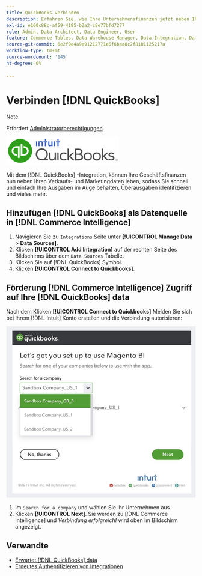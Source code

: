 ```yaml
---
title: QuickBooks verbinden
description: Erfahren Sie, wie Ihre Unternehmensfinanzen jetzt neben Ihren Verkaufs- und Marketingdaten leben können. So können Sie schnell und einfach Ihre Ausgaben im Auge behalten, Überausgaben identifizieren und vieles mehr.
exl-id: e100c88c-af59-4185-b2a2-c8e77bfd7277
role: Admin, Data Architect, Data Engineer, User
feature: Commerce Tables, Data Warehouse Manager, Data Integration, Data Import/Export
source-git-commit: 6e2f9e4a9e91212771e6f6baa8c2f8101125217a
workflow-type: tm+mt
source-wordcount: '145'
ht-degree: 0%

---
```


# Verbinden [!DNL QuickBooks]

>[!NOTE]
>
>Erfordert [Administratorberechtigungen](../../../administrator/user-management/user-management.md).

![](../../../assets/Quickbooks.png)

Mit dem [!DNL QuickBooks] -Integration, können Ihre Geschäftsfinanzen nun neben Ihren Verkaufs- und Marketingdaten leben, sodass Sie schnell und einfach Ihre Ausgaben im Auge behalten, Überausgaben identifizieren und vieles mehr.

## Hinzufügen [!DNL QuickBooks] als Datenquelle in [!DNL Commerce Intelligence]

1. Navigieren Sie zu `Integrations` Seite unter **[!UICONTROL Manage Data** > **Data Sources]**.
1. Klicken **[!UICONTROL Add Integration]** auf der rechten Seite des Bildschirms über dem `Data Sources` Tabelle.
1. Klicken Sie auf [!DNL QuickBooks] Symbol.
1. Klicken **[!UICONTROL Connect to Quickbooks]**.

## Förderung [!DNL Commerce Intelligence] Zugriff auf Ihre [!DNL QuickBooks] data

Nach dem Klicken **[!UICONTROL Connect to Quickbooks]** Melden Sie sich bei Ihrem [!DNL Intuit] Konto erstellen und die Verbindung autorisieren:

![](../../../assets/QuickBooks_App_Store_1.jpg)

1. Im `Search for a company` und wählen Sie Ihr Unternehmen aus.
1. Klicken **[!UICONTROL Next]**. Sie werden zu [!DNL Commerce Intelligence] und *Verbindung erfolgreich!* wird oben im Bildschirm angezeigt.

## Verwandte

* [Erwartet [!DNL QuickBooks] data](../integrations/quickbooks-data.md)
* [Erneutes Authentifizieren von Integrationen](https://experienceleague.adobe.com/docs/commerce-knowledge-base/kb/how-to/mbi-reauthenticating-integrations.html)
